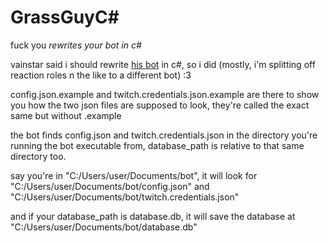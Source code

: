 # GrassGuyC#

fuck you *rewrites your bot in c#*

vainstar said i should rewrite [his bot](https://github.com/vainstar1/GrassGuyBot) in c#, so i did (mostly, i'm splitting off reaction roles n the like to a different bot) :3

config.json.example and twitch.credentials.json.example are there to show you how the two json files are supposed to look, they're called the exact same but without .example

the bot finds config.json and twitch.credentials.json in the directory you're running the bot executable from, database_path is relative to that same directory too.

say you're in "C:/Users/user/Documents/bot", it will look for "C:/Users/user/Documents/bot/config.json" and "C:/Users/user/Documents/bot/twitch.credentials.json"

and if your database_path is database.db, it will save the database at "C:/Users/user/Documents/bot/database.db"
